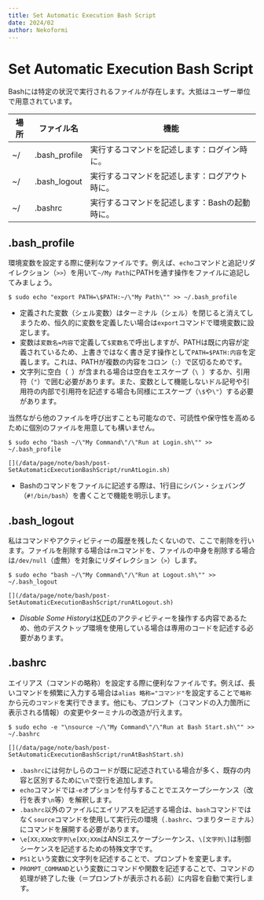 ```yaml
---
title: Set Automatic Execution Bash Script
date: 2024/02
author: Nekoformi
---
```


# Set Automatic Execution Bash Script

Bashには特定の状況で実行されるファイルが存在します。大抵はユーザー単位で用意されています。

| 場所 | ファイル名 | 機能
| --- | --- | --- |
| ~/ | .bash_profile | 実行するコマンドを記述します：ログイン時に。 |
| ~/ | .bash_logout | 実行するコマンドを記述します：ログアウト時に。 |
| ~/ | .bashrc | 実行するコマンドを記述します：Bashの起動時に。 |

## .bash_profile

環境変数を設定する際に便利なファイルです。例えば、`echo`コマンドと追記リダイレクション（`>>`）を用いて`~/My Path`にPATHを通す操作をファイルに追記してみましょう。

```sh:Bash
$ sudo echo "export PATH=\$PATH:~/\"My Path\"" >> ~/.bash_profile
```

- 定義された変数（シェル変数）はターミナル（シェル）を閉じると消えてしまうため、恒久的に変数を定義したい場合は`export`コマンドで環境変数に設定します。
- 変数は`変数名=内容`で定義して`$変数名`で呼出しますが、PATHは既に内容が定義されているため、上書きではなく書き足す操作として`PATH=$PATH:内容`を定義します。これは、PATHが複数の内容をコロン（`:`）で区切るためです。
- 文字列に空白（` `）が含まれる場合は空白をエスケープ（`\ `）するか、引用符（`"`）で囲む必要があります。また、変数として機能しないドル記号や引用符の内部で引用符を記述する場合も同様にエスケープ（`\$`や`\"`）する必要があります。

当然ながら他のファイルを呼び出すことも可能なので、可読性や保守性を高めるために個別のファイルを用意しても構いません。

```sh:Bash
$ sudo echo "bash ~/\"My Command\"/\"Run at Login.sh\"" >> ~/.bash_profile
```

```sh:~/My Command/Run at Login.sh
[](/data/page/note/bash/post-SetAutomaticExecutionBashScript/runAtLogin.sh)
```

- Bashのコマンドをファイルに記述する際は、1行目にシバン・シェバング（`#!/bin/bash`）を書くことで機能を明示します。

## .bash_logout

私はコマンドやアクティビティーの履歴を残したくないので、ここで削除を行います。ファイルを削除する場合は`rm`コマンドを、ファイルの中身を削除する場合は`/dev/null`（虚無）を対象にリダイレクション（`>`）します。

```sh:Bash
$ sudo echo "bash ~/\"My Command\"/\"Run at Logout.sh\"" >> ~/.bash_logout
```

```sh:~/My Command/Run at Logout.sh
[](/data/page/note/bash/post-SetAutomaticExecutionBashScript/runAtLogout.sh)
```

- <var>Disable Some History</var>は[KDE](https://kde.org/)のアクティビティーを操作する内容であるため、他のデスクトップ環境を使用している場合は専用のコードを記述する必要があります。

## .bashrc

エイリアス（コマンドの略称）を設定する際に便利なファイルです。例えば、長いコマンドを頻繁に入力する場合は`alias 略称="コマンド"`を設定することで`略称`から元の`コマンド`を実行できます。他にも、プロンプト（コマンドの入力箇所に表示される情報）の変更やターミナルの改造が行えます。

```sh:Bash
$ sudo echo -e "\nsource ~/\"My Command\"/\"Run at Bash Start.sh\"" >> ~/.bashrc
```

```sh:~/My Command/Run at Bash Start.sh
[](/data/page/note/bash/post-SetAutomaticExecutionBashScript/runAtBashStart.sh)
```

- `.bashrc`には何かしらのコードが既に記述されている場合が多く、既存の内容と区別するために`\n`で空行を追加します。
- `echo`コマンドでは`-e`オプションを付与することでエスケープシーケンス（改行を表す`\n`等）を解釈します。
- `.bashrc`以外のファイルにエイリアスを記述する場合は、`bash`コマンドではなく`source`コマンドを使用して実行元の環境（`.bashrc`、つまりターミナル）にコマンドを展開する必要があります。
- `\e[XX;XXm文字列\e[XX;XXm`はANSIエスケープシーケンス、`\[文字列\]`は制御シーケンスを記述するための特殊文字です。
- `PS1`という変数に文字列を記述することで、プロンプトを変更します。
- `PROMPT_COMMAND`という変数にコマンドや関数を記述することで、コマンドの処理が終了した後（＝プロンプトが表示される前）に内容を自動で実行します。
